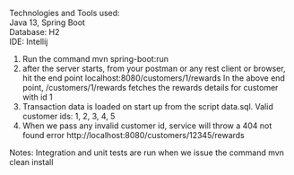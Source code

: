 Technologies and Tools used:<br/>
Java 13, Spring Boot<br/>
Database: H2<br/>
IDE: Intellij

1. Run the command mvn spring-boot:run
2. after the server starts, from your postman or any rest client or browser, 
hit the end point localhost:8080/customers/1/rewards
In the above end point, /customers/1/rewards fetches the rewards details for customer with id 1
3. Transaction data is loaded on start up from the script data.sql.
Valid customer ids: 1, 2, 3, 4, 5
4. When we pass any invalid customer id, service will throw a 404 not found error
http://localhost:8080/customers/12345/rewards

Notes:
Integration and unit tests are run when we issue the command
mvn clean install


